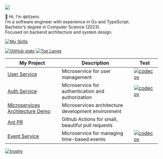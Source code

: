 ![](https://komarev.com/ghpvc/?username=qkitzero)

👋 Hi, I’m qkitzero.  
I’m a software engineer with experience in Go and TypeScript.  
Bachelor’s degree in Computer Science (2023).  
Focused on backend architecture and system design.

[![My Skills](https://skillicons.dev/icons?i=go,ts,python,express,nestjs,fastapi,react,nextjs,tailwind,docker,gcp,aws)](https://skillicons.dev)

[![GitHub stats](https://github-readme-stats.vercel.app/api?username=qkitzero&show_icons=true&theme=transparent&hide_border=true)](https://github.com/anuraghazra/github-readme-stats)
[![Top Langs](https://github-readme-stats.vercel.app/api/top-langs/?username=qkitzero&layout=donut&theme=transparent&hide_border=true)](https://github.com/anuraghazra/github-readme-stats)

| My Project                                                                                     | Description                                        | Test                                                                                                                     |
| ---------------------------------------------------------------------------------------------- | -------------------------------------------------- | ------------------------------------------------------------------------------------------------------------------------ |
| [User Service](https://github.com/qkitzero/user-service)                                       | Microservice for user management                   | [![codecov](https://codecov.io/gh/qkitzero/user-service/graph/badge.svg)](https://codecov.io/gh/qkitzero/user-service)   |
| [Auth Service](https://github.com/qkitzero/auth-service)                                       | Microservice for authentication and authorization  | [![codecov](https://codecov.io/gh/qkitzero/auth-service/graph/badge.svg)](https://codecov.io/gh/qkitzero/auth-service)   |
| [Microservices Architecture Demo](https://github.com/qkitzero/microservices-architecture-demo) | Microservices architecture development environment |                                                                                                                          |
| [Ant PR](https://github.com/qkitzero/ant-pr)                                                   | Github Actions for small, beautiful pull requests  |                                                                                                                          |
| [Event Service](https://github.com/qkitzero/event-service)                                     | Microservice for managing time-based events        | [![codecov](https://codecov.io/gh/qkitzero/event-service/graph/badge.svg)](https://codecov.io/gh/qkitzero/event-service) |

[![trophy](https://github-profile-trophy.vercel.app/?username=qkitzero&rank=-?,-C&no-bg=true&no-frame=true)](https://github.com/ryo-ma/github-profile-trophy)
